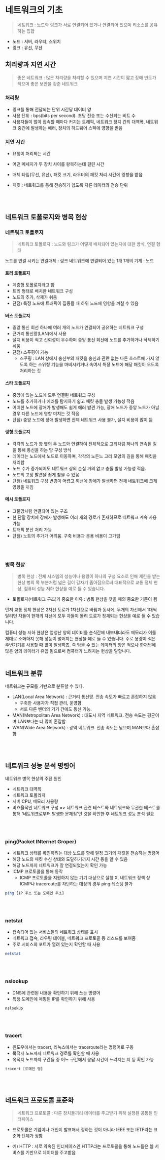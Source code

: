# 네트워크의 기초

> 네트워크 : 노드와 링크가 서로 연결되어 있거나 연결되어 있으며 리소스를 공유하는 집합

- 노드 : 서버, 라우터, 스위치
- 링크 : 유선, 무선

## 처리량과 지연 시간

> 좋은 네트워크 : 많은 처리량을 처리할 수 있으며 지연 시간이 짧고 장애 빈도가 적으며 좋은 보안을 갖춘 네트워크

### 처리량

- 링크를 통해 전달되는 단위 시간당 데이터 양
- 사용 단위 : bps(bits per second). 초당 전송 또는 수신되는 비트 수
- 사용자들이 많이 접속할 때마다 커지는 트래픽, 네트워크 장치 간의 대역폭, 네트워크 중간에 발생하는 에러, 장치의 하드웨어 스펙에 영향을 받음

### 지연 시간

- 요청이 처리되는 시간
- 어떤 메세지가 두 장치 사이를 왕복하는데 걸린 시간
- 매체 타입(무선, 유선), 패킷 크기, 라우터의 패킷 처리 시간에 영향을 받음
- 패킷 : 네트워크를 통해 전송하기 쉽도록 자른 데이터의 전송 단위

  <br><br>

## 네트워크 토폴로지와 병목 현상

### 네트워크 토폴로지

> 네트워크 토폴로지 : 노드와 링크가 어떻게 배치되어 있는지에 대한 방식, 연결 형태

노드를 연결 시키는 연결매체 : 링크
네트워크에 연결되어 있는 1개 1개의 기계 : 노드

#### 트리 토폴로지

- 계층형 토폴로지라고 함
- 트리 형태로 배치한 네트워크 구성
- 노드의 추가, 삭제가 쉬움
- 단점) 특정 노드에 트래픽이 집중될 때 하위 노드에 영향을 끼칠 수 있음

#### 버스 토폴로지

- 중앙 통신 회선 하나에 여러 개의 노드가 연결되어 공유하는 네트워크 구성
- 근거리 통신망(LAN)에서 사용
- 설치 비용이 적고 신뢰성이 우수하며 중앙 통신 회선에 노드를 추가하거나 삭제하기 쉬움
- 단점) 스푸핑이 가능
  - 스푸핑 : LAN 상에서 송신부의 패킷을 송신과 관련 없는 다른 호스트에 가지 않도록 하는 스위칭 기능을 마비시키거나 속여서 특정 노드에 해당 패킷이 오도록 처리하는 것

#### 스타 토폴로지

- 중앙에 있는 노드에 모두 연결된 네트워크 구성
- 노드를 추가하거나 에러를 탐지하기 쉽고 패킷 충돌 발생 가능성 적음
- 어떠한 노드에 장애가 발생해도 쉽게 에러 발견 가능, 장애 노드가 중앙 노드가 아닐 경우 다른 노드에 영향 미치는 것 적음
- 단점) 중앙 노드에 장애 발생하면 전체 네트워크 사용 불가, 설치 비용이 많이 듬

#### 링형 토폴로지

- 각각의 노드가 양 옆의 두 노드와 연결하여 전체적으로 고리처럼 하나의 연속된 길을 통해 통신을 하는 망 구성 방식
- 데이터는 노드에서 노드로 이동하며, 각각의 노든느 고리 모양의 길을 통해 패킷을 처리함
- 노드 수가 증가되어도 네트워크 상의 손실 거의 없고 충돌 발생 가능성 적음.
- 노드의 고장 발견을 쉽게 찾을 수 있음
- 단점) 네트워크 구성 변경이 어렵고 회선에 장애가 발생하면 전체 네트워크에 크게 영향을 끼침

#### 메시 토폴로지

- 그물망처럼 연결되어 있는 구조
- 한 단말 장치에 장애가 발생해도 여러 개의 경로가 존재하므로 네트워크 계속 사용 가능
- 트래픽 분산 처리 가능
- 단점) 노트의 추가가 어려움. 구축 비용과 운용 비용이 고가임

<br><br>

### 병목 현상

> 병목 현상 : 전체 시스템의 성능이나 용량이 하나의 구성 요소로 인해 제한을 받는 현상
> 병의 목 부분처럼 넓은 길이 갑자기 좁아짐으로써 대표적으로 교통 정체 현상, 컴퓨터 성능 저하 현상을 예로 들 수 있습니다.

- 토폴로지(네트워크 구조)가 중요한 이유 : 병목 현상을 찾을 때의 중요한 기준이 됨

먼저 교통 정체 현상은 2차선 도로가 1차선으로 바뀜과 동시에, 두개의 차선에서 1대씩 달리던 차들이 한개의 차선에 모두 차들이 몰려 도로가 정체되는 현상을 예로 들 수 있습니다.

컴퓨터 성능 저하 현상은 엄청난 양의 데이터를 순식간에 내보내더라도 메모리가 이를 제대로 소화하지 못해 성능이 떨어지는 현상을 예로 들 수 있습니다. 주로 용량이 적은 주변기기를 사용할 때 많이 발생하죠. 즉 담을 수 있는 데이터의 양은 적으나 한꺼번에 많은 양의 데이터가 유입 됨으로써 컴퓨터가 느려지는 현상을 말합니다.
<br><br>

## 네트워크 분류

네트워크는 규모를 기반으로 분류할 수 있다.

- LAN(Local Area Network) : 근거리 통신망. 전송 속도가 빠르고 혼잡하지 않음
  - 구축한 사용자가 직접 관리, 운영함.
  - 서로 다른 밴더의 기기 간에도 통신 가능.
- MAN(Metropolitan Area Network) : 대도시 지역 네트워크. 전송 속도는 평균이며 LAN보다는 더 많이 혼잡함
- WAN(Wide Area Network) : 광역 네트워크. 전송 속도는 낮으며 MAN보다 혼잡함

<br><br>

## 네트워크 성능 분석 명령어

네트워크 병목 현상의 주된 원인

- 네트워크 대역폭
- 네트워크 토폴리지
- 서버 CPU, 메모리 사용량
- 비효율적인 네트워크 구성
  => 네트워크 관련 테스트와 네트워크와 무관한 테스트를 통해 '네트워크로부터 발생한 문제점'인 것을 확인한 후 네트워크 성능 분석 필요

<br><br>

### ping(Packet INternet Groper)

- 네트워크 상태를 확인하려는 대상 노드를 향해 일정 크기의 패킷을 전송하는 명령어
- 해당 노드의 패킷 수신 상태와 도달하기까지 시간 등을 알 수 있음
- 해당 노드까지 네트워크가 잘 연결되었는지 확인 가능
- ICMP 프로토콜을 통해 동작
  - ICMP 프로토콜을 지원하지 않는 기기 대상으로 실행 X, 네트워크 정책 상 ICMP나 traceroute를 차단하는 대상의 경우 ping 테스팅 불가

```bash
ping [IP 주소 또는 도메인 주소]
```

<br><br>

### netstat

- 접속되어 있는 서비스들의 네트워크 상태를 표시
- 네트워크 접속, 라우팅 테이블, 네트워크 프로토콜 등 리스드를 보여줌
- 주로 서비스의 포트가 열려 있는지 확인할 때 사용

```bash
netstat
```

<br><br>

### nslookup

- DNS에 관련된 내용을 확인하기 위해 쓰는 명령어
- 특정 도메인에 매핑된 IP를 확인하기 위해 사용

```bash
nslookup
```

<br><br>

### tracert

- 윈도우에서는 tracert, 리눅스에서는 traceroute라는 명령어로 구동
- 목적지 노드까지 네트워크 경로를 확인할 때 사용
- 목적지 노드까지 구간들 중 어느 구간에서 응답 시간이 느려지는 지 등 확인 가능

```bash
tracert [도메인 명]
```

<br><br>

## 네트워크 프로토콜 표준화

> 네트워크 프로토콜 : 다른 장치들끼리 데이터를 주고받기 위해 설정된 공통된 인터페이스

- 프로토콜은 기업이나 개인이 발표해서 정하는 것이 아니라 IEEE 또는 IETF라는 표준화 단체가 정함

- 예) HTTP : 서로 약속된 인터페이스인 HTTP라는 프로토콜을 통해 노드들은 웹 서비스를 기반으로 데이터를 주고받음
